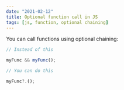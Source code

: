 ```yaml
---
date: "2021-02-12"
title: Optional function call in JS
tags: [js, function, optional chaining]
---
```


You can call functions using optional chaining:

```js
// Instead of this

myFunc && myFunc();

// You can do this

myFunc?.();
```
